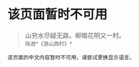 ﻿该页面暂时不可用
==========

> 山穷水尽疑无路，柳暗花明又一村。  
> <small>陆游*《游山西村》*</small>  

    该页面的中文内容暂时不可用，请尝试更换显示语言。
    
<span class="nodisqus"></span>